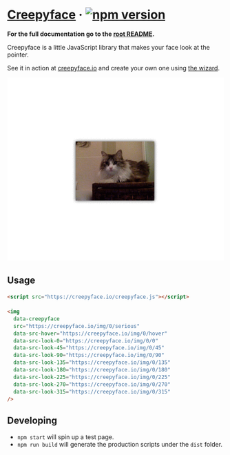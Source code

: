 # [Creepyface](https://creepyface.io) &middot; [![npm version](https://img.shields.io/npm/v/creepyface.svg?style=flat)](https://www.npmjs.com/package/creepyface)

**For the full documentation go to the [root README](https://github.com/4lejandrito/creepyface).**

Creepyface is a little JavaScript library that makes your face look at the pointer.

See it in action at [creepyface.io](https://creepyface.io) and create your own one using [the wizard](https://creepyface.io/create).

![Example animated gif of a face looking at the pointer](https://github.com/4lejandrito/creepyface/raw/master/example.gif)

## Usage

```html
<script src="https://creepyface.io/creepyface.js"></script>

<img
  data-creepyface
  src="https://creepyface.io/img/0/serious"
  data-src-hover="https://creepyface.io/img/0/hover"
  data-src-look-0="https://creepyface.io/img/0/0"
  data-src-look-45="https://creepyface.io/img/0/45"
  data-src-look-90="https://creepyface.io/img/0/90"
  data-src-look-135="https://creepyface.io/img/0/135"
  data-src-look-180="https://creepyface.io/img/0/180"
  data-src-look-225="https://creepyface.io/img/0/225"
  data-src-look-270="https://creepyface.io/img/0/270"
  data-src-look-315="https://creepyface.io/img/0/315"
/>
```

## Developing

- `npm start` will spin up a test page.
- `npm run build` will generate the production scripts under the `dist` folder.
